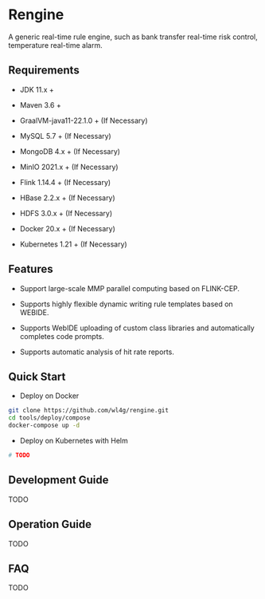 # Rengine

A generic real-time rule engine, such as bank transfer real-time risk control, temperature real-time alarm.

## Requirements

- JDK 11.x +

- Maven 3.6 +

- GraalVM-java11-22.1.0 + (If Necessary)

- MySQL 5.7 + (If Necessary)

- MongoDB 4.x + (If Necessary)

- MinIO 2021.x + (If Necessary)

- Flink 1.14.4 + (If Necessary)

- HBase 2.2.x + (If Necessary)

- HDFS 3.0.x + (If Necessary)

- Docker 20.x + (If Necessary)

- Kubernetes 1.21 + (If Necessary)

## Features

- Support large-scale MMP parallel computing based on FLINK-CEP.

- Supports highly flexible dynamic writing rule templates based on WEBIDE.

- Supports WebIDE uploading of custom class libraries and automatically completes code prompts.

- Supports automatic analysis of hit rate reports.

## Quick Start

- Deploy on Docker

```bash
git clone https://github.com/wl4g/rengine.git
cd tools/deploy/compose
docker-compose up -d
```

- Deploy on Kubernetes with Helm

```bash
# TODO
```

## Development Guide

TODO

## Operation Guide

TODO

## FAQ

TODO
